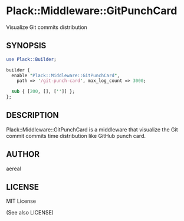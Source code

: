 # Plack::Middleware::GitPunchCard

Visualize Git commits distribution

## SYNOPSIS

```perl
use Plack::Builder;

builder {
  enable "Plack::Middleware::GitPunchCard",
    path => '/git-punch-card', max_log_count => 3000;

  sub { [200, [], ['']] };
};
```

## DESCRIPTION

Plack::Middleware::GitPunchCard is a middleware that visualize the Git commit commits time distribution like GitHub punch card.

## AUTHOR

aereal

## LICENSE

MIT License

(See also LICENSE)
